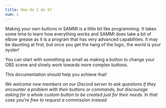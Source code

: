 ```yaml
---
title: How do I do X?
num: 1
---
```


Making your own buttons in SAMMI is a little bit like programming. It takes some time to learn how everything works and SAMMI does take a bit of elbow grease as it is a program that has very advanced capabilities. It may be daunting at first, but once you get the hang of the logic, the world is your oyster! 

You can start with something as small as making a button to change your OBS scene and slowly work towards more complex buttons.

This documentation should help you achieve that!

*We welcome new members on our Discord server to ask questions if they encounter a problem with their buttons or commands, but discourage asking for a whole custom button to be created just for their needs. In that case you're free to request a commission instead.*
